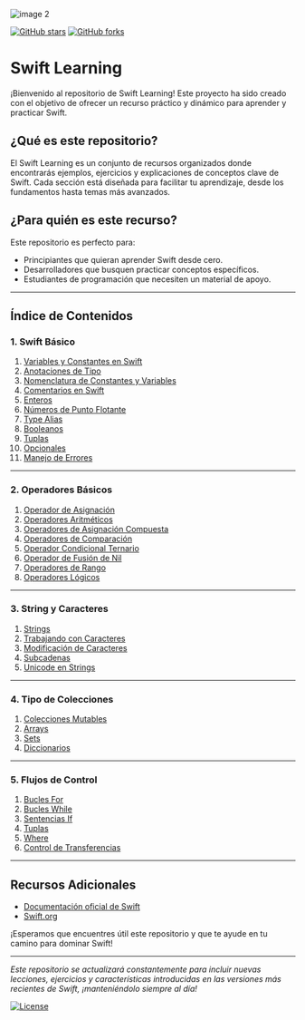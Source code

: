 
![image 2](https://github.com/user-attachments/assets/9850d128-9f66-41b0-bd2f-7b6e07d2eb0e)


[![GitHub stars](https://img.shields.io/github/stars/kontroldev/Swift-Learning?style=social)](https://github.com/kontroldev/Swift-Learning/stargazers)
[![GitHub forks](https://img.shields.io/github/forks/kontroldev/Swift-Learning?style=social)](https://github.com/kontroldev/Swift-Learning/network/members)

# Swift Learning

¡Bienvenido al repositorio de Swift Learning! Este proyecto ha sido creado con el objetivo de ofrecer un recurso práctico y dinámico para aprender y practicar Swift.

## ¿Qué es este repositorio?

El Swift Learning es un conjunto de recursos organizados donde encontrarás ejemplos, ejercicios y explicaciones de conceptos clave de Swift. Cada sección está diseñada para facilitar tu aprendizaje, desde los fundamentos hasta temas más avanzados.

## ¿Para quién es este recurso?

Este repositorio es perfecto para:

- Principiantes que quieran aprender Swift desde cero.
- Desarrolladores que busquen practicar conceptos específicos.
- Estudiantes de programación que necesiten un material de apoyo.

---

## Índice de Contenidos

### 1. Swift Básico

1. [Variables y Constantes en Swift](https://github.com/kontroldev/Swift-Learning/blob/3d3141f17736b788e2bfa0f3048dd2643762f513/Guia%20de%20lenguaje/1.%20Swift%20Basico/01%20-%20Variables%20y%20Constantes%20en%20Swift.md)
2. [Anotaciones de Tipo](https://github.com/kontroldev/Swift-Learning/blob/c9063da8f21c8af87e4c715a7da6f4d922fc325d/Guia%20de%20lenguaje/1.%20Swift%20Basico/02%20-%20Anotaciones%20de%20tipo.md)
3. [Nomenclatura de Constantes y Variables](https://github.com/kontroldev/Swift-Learning/blob/c9063da8f21c8af87e4c715a7da6f4d922fc325d/Guia%20de%20lenguaje/1.%20Swift%20Basico/03%20-%20Nomenclatura%20de%20Constantes%20y%20Variables.md)
4. [Comentarios en Swift](https://github.com/kontroldev/Swift-Learning/blob/3ceef63654bec04d97277c674fa0a5f5eed46403/Guia%20de%20lenguaje/1.%20Swift%20Basico/04%20-%20Comentarios%20en%20Swift.md)
5. [Enteros](https://github.com/kontroldev/Swift-Learning/blob/3ceef63654bec04d97277c674fa0a5f5eed46403/Guia%20de%20lenguaje/1.%20Swift%20Basico/05%20-%20Enteros.md)
6. [Números de Punto Flotante](https://github.com/kontroldev/Swift-Learning/blob/3ceef63654bec04d97277c674fa0a5f5eed46403/Guia%20de%20lenguaje/1.%20Swift%20Basico/06%20-%20Numeros%20de%20punto%20flotante.md)
7. [Type Alias](https://github.com/kontroldev/Swift-Learning/blob/3ceef63654bec04d97277c674fa0a5f5eed46403/Guia%20de%20lenguaje/1.%20Swift%20Basico/07%20-%20Type%20Alias.md)
8. [Booleanos](https://github.com/kontroldev/Swift-Learning/blob/3ceef63654bec04d97277c674fa0a5f5eed46403/Guia%20de%20lenguaje/1.%20Swift%20Basico/08%20-%20Booleanos.md)
9. [Tuplas](https://github.com/kontroldev/Swift-Learning/blob/3ceef63654bec04d97277c674fa0a5f5eed46403/Guia%20de%20lenguaje/1.%20Swift%20Basico/09%20-%20Tuplas.md)
10. [Opcionales](https://github.com/kontroldev/Swift-Learning/blob/3ceef63654bec04d97277c674fa0a5f5eed46403/Guia%20de%20lenguaje/1.%20Swift%20Basico/10%20-%20Opcionales.md)
11. [Manejo de Errores](https://github.com/kontroldev/Swift-Learning/blob/3ceef63654bec04d97277c674fa0a5f5eed46403/Guia%20de%20lenguaje/1.%20Swift%20Basico/11%20-%20Manejo%20de%20errores.md)

---

### 2. Operadores Básicos

1. [Operador de Asignación](https://github.com/kontroldev/Swift-Learning/blob/main/Guia%20de%20lenguaje/2.%20Operadores%20Basicos/01%20-%20%20Operadores%20de%20asignación.md)
2. [Operadores Aritméticos](https://github.com/kontroldev/Swift-Learning/blob/main/Guia%20de%20lenguaje/2.%20Operadores%20Basicos/02%20-%20Operadores%20aritméticos.md)
3. [Operadores de Asignación Compuesta](https://github.com/kontroldev/Swift-Learning/blob/main/Guia%20de%20lenguaje/2.%20Operadores%20Basicos/03%20-%20Operadores%20de%20asignación.md)
4. [Operadores de Comparación](https://github.com/kontroldev/Swift-Learning/blob/main/Guia%20de%20lenguaje/2.%20Operadores%20Basicos/04%20-%20%20Operadores%20de%20comparación.md)
5. [Operador Condicional Ternario](https://github.com/kontroldev/Swift-Learning/blob/main/Guia%20de%20lenguaje/2.%20Operadores%20Basicos/05%20-%20%20Operador%20ternario%20condicional.md)
6. [Operador de Fusión de Nil](https://github.com/kontroldev/Swift-Learning/blob/main/Guia%20de%20lenguaje/2.%20Operadores%20Basicos/06%20-%20Operador%20coalescencia%20nula.md)
7. [Operadores de Rango](https://github.com/kontroldev/Swift-Learning/blob/main/Guia%20de%20lenguaje/2.%20Operadores%20Basicos/07%20-%20Operadores%20de%20rango.md)
8. [Operadores Lógicos](https://github.com/kontroldev/Swift-Learning/blob/main/Guia%20de%20lenguaje/2.%20Operadores%20Basicos/08%20-%20Operadores%20lógicos.md)

---

### 3. String y Caracteres

1. [Strings](https://github.com/kontroldev/Swift-Learning/blob/main/Guia%20de%20lenguaje/3.%20String%20y%20Carcateres/1%20-%20String.md)
2. [Trabajando con Caracteres](https://github.com/kontroldev/Swift-Learning/blob/main/Guia%20de%20lenguaje/3.%20String%20y%20Carcateres/2%20-%20Trabajando%20con%20caracteres.md)
3. [Modificación de Caracteres](https://github.com/kontroldev/Swift-Learning/blob/main/Guia%20de%20lenguaje/3.%20String%20y%20Carcateres/3%20-%20Modificando%20caracteres.md)
4. [Subcadenas](https://github.com/kontroldev/Swift-Learning/blob/main/Guia%20de%20lenguaje/3.%20String%20y%20Carcateres/4%20-%20Subcadenas.md)
5. [Unicode en Strings](https://github.com/kontroldev/Swift-Learning/blob/main/Guia%20de%20lenguaje/3.%20String%20y%20Carcateres/5%20-%20Unicode%20en%20cadenas.md)

---

### 4. Tipo de Colecciones

1. [Colecciones Mutables](https://github.com/kontroldev/Swift-Learning/blob/main/Guia%20de%20lenguaje/4.%20Tipo%20de%20Colecciones/1%20-%20Colecciones%20mutables.md)
2. [Arrays](https://github.com/kontroldev/Swift-Learning/blob/main/Guia%20de%20lenguaje/4.%20Tipo%20de%20Colecciones/2%20-%20Arrays.md)
3. [Sets](https://github.com/kontroldev/Swift-Learning/blob/main/Guia%20de%20lenguaje/4.%20Tipo%20de%20Colecciones/3%20-%20Sets.md)
4. [Diccionarios](https://github.com/kontroldev/Swift-Learning/blob/main/Guia%20de%20lenguaje/4.%20Tipo%20de%20Colecciones/4%20-%20Diccionarios.md)

---

### 5. Flujos de Control

1. [Bucles For](https://github.com/kontroldev/Swift-Learning/blob/main/Guia%20de%20lenguaje/5.%20Flujos%20de%20control/1%20-%20Bucles%20For.md)
2. [Bucles While](https://github.com/kontroldev/Swift-Learning/blob/main/Guia%20de%20lenguaje/5.%20Flujos%20de%20control/2%20-%20Bucles%20While.md)
3. [Sentencias If](https://github.com/kontroldev/Swift-Learning/blob/main/Guia%20de%20lenguaje/5.%20Flujos%20de%20control/3%20-%20%20Sentencias%20If.md)
4. [Tuplas](https://github.com/kontroldev/Swift-Learning/blob/main/Guia%20de%20lenguaje/5.%20Flujos%20de%20control/4%20-%20Tuplas.md)
5. [Where](https://github.com/kontroldev/Swift-Learning/blob/main/Guia%20de%20lenguaje/5.%20Flujos%20de%20control/5%20-%20Where.md)
6. [Control de Transferencias](https://github.com/kontroldev/Swift-Learning/blob/main/Guia%20de%20lenguaje/5.%20Flujos%20de%20control/6%20-%20Control%20de%20transferencias.md)

---

## Recursos Adicionales

- [Documentación oficial de Swift](https://docs.swift.org/swift-book/)
- [Swift.org](https://swift.org/)

¡Esperamos que encuentres útil este repositorio y que te ayude en tu camino para dominar Swift!

---

*Este repositorio se actualizará constantemente para incluir nuevas lecciones, ejercicios y características introducidas en las versiones más recientes de Swift, ¡manteniéndolo siempre al día!*


[![License](https://img.shields.io/github/license/kontroldev/Swift-Learning)](./LICENSE)
